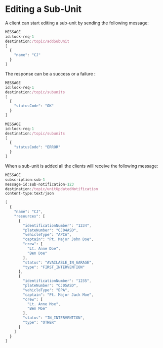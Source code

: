 # Editing a Sub-Unit

A client can start editing a sub-unit by sending the following message:

``` javascript
MESSAGE
id:lock-req-1
destination:/topic/addSubUnit
[
  {
    "name": "CJ"
  }
]
```

The response can be a success or a failure :

``` javascript
MESSAGE
id:lock-req-1
destination:/topic/subunits
[
  {
    "statusCode": "OK"
  }
]
```

``` javascript
MESSAGE
id:lock-req-1
destination:/topic/subunits
[
  {
    "statusCode": "ERROR"
  }
]
```

When a sub-unit is added all the clients will receive the following message:

``` javascript
MESSAGE
subscription:sub-1
message-id:sub-notification-123
destination:/topic/unitUpdatedNotification
content-type:text/json

[
  {
    "name": "CJ",
    "resources": [
      {
        "identificationNumber": "1234",
        "plateNumber": "CJ04ASD",
        "vehicleType": "APCA",
        "captain": "Pt. Major John Doe",
        "crew": [
          "Lt. Anne Doe",
          "Ben Doe"
        ],
        "status": "AVAILABLE_IN_GARAGE",
        "type": "FIRST_INTERVENTION"
      },
      {
        "identificationNumber": "1235",
        "plateNumber": "CJ05ASD",
        "vehicleType": "EPA",
        "captain": "Pt. Major Jack Moe",
        "crew": [
          "Lt. Anne Moe",
          "Ben Moe"
        ],
        "status": "IN_INTERVENTION",
        "type": "OTHER"
      }
    ]
  }
]
```
